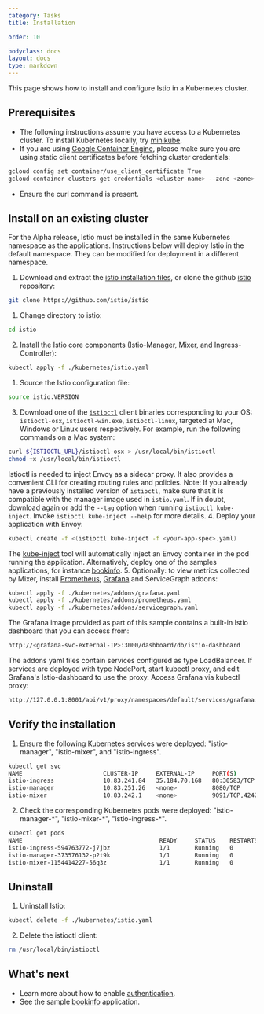 ```yaml
---
category: Tasks
title: Installation

order: 10

bodyclass: docs
layout: docs
type: markdown
---
```

This page shows how to install and configure Istio in a Kubernetes cluster.

## Prerequisites
* The following instructions assume you have access to a Kubernetes cluster. To install Kubernetes locally, try [minikube](https://kubernetes.io/docs/getting-started-guides/minikube/).
* If you are using [Google Container Engine](https://cloud.google.com/container-engine), please make sure you are using static client certificates before fetching cluster credentials:
```bash
gcloud config set container/use_client_certificate True
gcloud container clusters get-credentials <cluster-name> --zone <zone> --project <project-name>
```
* Ensure the curl command is present.

## Install on an existing cluster

For the Alpha release, Istio must be installed in the same Kubernetes namespace as the applications. Instructions below will deploy Istio in the default namespace. They can be modified for deployment in a different namespace.

1. Download and extract the [istio installation files](https://raw.githubusercontent.com/istio/istio/master/releases/istio-alpha.tar.gz), or
clone the github [istio](https://github.com/istio/istio) repository:
```bash
git clone https://github.com/istio/istio
```
1. Change directory to istio:
```bash
cd istio
```
2. Install the Istio core components (Istio-Manager, Mixer, and Ingress-Controller):
```bash
kubectl apply -f ./kubernetes/istio.yaml
```
1. Source the Istio configuration file:
```bash
source istio.VERSION
```
3. Download one of the [`istioctl`]({{site.bareurl}}/docs/reference/istioctl.html) client binaries corresponding to your OS: `istioctl-osx`, `istioctl-win.exe`,
`istioctl-linux`, targeted at Mac, Windows or Linux users respectively. For example, run the following commands on a Mac system:
```bash
curl ${ISTIOCTL_URL}/istioctl-osx > /usr/local/bin/istioctl
chmod +x /usr/local/bin/istioctl
```
Istioctl is needed to inject Envoy as a sidecar proxy. It also provides a convenient CLI for creating routing rules and policies.
Note: If you already have a previously installed version of `istioctl`, make sure that
it is compatible with the manager image used in `istio.yaml`.
If in doubt, download again or add the `--tag` option when running `istioctl kube-inject`.
Invoke `istioctl kube-inject --help` for more details.
4. Deploy your application with Envoy:
```bash
kubectl create -f <(istioctl kube-inject -f <your-app-spec>.yaml)
```
The [kube-inject]({{site.bareurl}}/docs/reference/istioctl.html##kube-inject) tool will automatically inject an Envoy container in the pod running the application.
Alternatively, deploy one of the samples applications, for instance [bookinfo]({{site.bareurl}}/docs/samples/bookinfo.html).
5. Optionally: to view metrics collected by Mixer, install [Prometheus](https://prometheus.io), [Grafana](http://staging.grafana.org) and ServiceGraph addons:
```bash
kubectl apply -f ./kubernetes/addons/grafana.yaml
kubectl apply -f ./kubernetes/addons/prometheus.yaml
kubectl apply -f ./kubernetes/addons/servicegraph.yaml
```
The Grafana image provided as part of this sample contains a built-in Istio dashboard that you can access from:
```bash
http://<grafana-svc-external-IP>:3000/dashboard/db/istio-dashboard
```
The addons yaml files contain services configured as type LoadBalancer. If services are deployed with type NodePort,
start kubectl proxy, and edit Grafana's Istio-dashboard to use the proxy. Access Grafana via kubectl proxy:
```bash
http://127.0.0.1:8001/api/v1/proxy/namespaces/default/services/grafana:3000/dashboard/db/istio-dashboard
```

## Verify the installation

1. Ensure the following Kubernetes services were deployed: "istio-manager", "istio-mixer", and "istio-ingress".
```bash
kubectl get svc
NAME                       CLUSTER-IP     EXTERNAL-IP     PORT(S)              AGE
istio-ingress              10.83.241.84   35.184.70.168   80:30583/TCP         39m
istio-manager              10.83.251.26   <none>          8080/TCP             39m
istio-mixer                10.83.242.1    <none>          9091/TCP,42422/TCP   39m
```
2. Check the corresponding Kubernetes pods were deployed: "istio-manager-\*", "istio-mixer-\*", "istio-ingress-\*".
```bash
kubectl get pods
NAME                                       READY     STATUS    RESTARTS   AGE
istio-ingress-594763772-j7jbz              1/1       Running   0          49m
istio-manager-373576132-p2t9k              1/1       Running   0          49m
istio-mixer-1154414227-56q3z               1/1       Running   0          49m
```

## Uninstall

1. Uninstall Istio:
```bash
kubectl delete -f ./kubernetes/istio.yaml
```
2. Delete the istioctl client:
```bash
rm /usr/local/bin/istioctl
```

## What's next

* Learn more about how to enable [authentication]({{site.bareurl}}/docs/tasks/istio-auth.html).
* See the sample [bookinfo]({{site.bareurl}}/docs/samples/bookinfo.html) application.
